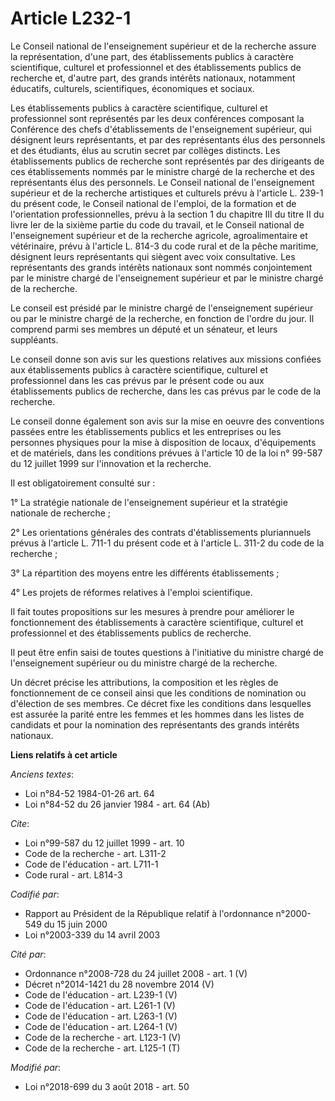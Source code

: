 # Article L232-1

Le Conseil national de l'enseignement supérieur et de la recherche assure la représentation, d'une part, des établissements
publics à caractère scientifique, culturel et professionnel et des établissements publics de recherche et, d'autre part, des
grands intérêts nationaux, notamment éducatifs, culturels, scientifiques, économiques et sociaux.

Les établissements publics à caractère scientifique, culturel et professionnel sont représentés par les deux conférences
composant la Conférence des chefs d'établissements de l'enseignement supérieur, qui désignent leurs représentants, et par des
représentants élus des personnels et des étudiants, élus au scrutin secret par collèges distincts. Les établissements publics
de recherche sont représentés par des dirigeants de ces établissements nommés par le ministre chargé de la recherche et des
représentants élus des personnels. Le Conseil national de l'enseignement supérieur et de la recherche artistiques et
culturels prévu à l'article L. 239-1 du présent code, le Conseil national de l'emploi, de la formation et de l'orientation
professionnelles, prévu à la section 1 du chapitre III du titre II du livre Ier de la sixième partie du code du travail, et
le Conseil national de l'enseignement supérieur et de la recherche agricole, agroalimentaire et vétérinaire, prévu à
l'article L. 814-3 du code rural et de la pêche maritime, désignent leurs représentants qui siègent avec voix consultative.
Les représentants des grands intérêts nationaux sont nommés conjointement par le ministre chargé de l'enseignement supérieur
et par le ministre chargé de la recherche.

Le conseil est présidé par le ministre chargé de l'enseignement supérieur ou par le ministre chargé de la recherche, en
fonction de l'ordre du jour. Il comprend parmi ses membres un député et un sénateur, et leurs suppléants.

Le conseil donne son avis sur les questions relatives aux missions confiées aux établissements publics à caractère
scientifique, culturel et professionnel dans les cas prévus par le présent code ou aux établissements publics de recherche,
dans les cas prévus par le code de la recherche.

Le conseil donne également son avis sur la mise en oeuvre des conventions passées entre les établissements publics et les
entreprises ou les personnes physiques pour la mise à disposition de locaux, d'équipements et de matériels, dans les
conditions prévues à l'article 10 de la loi n° 99-587 du 12 juillet 1999 sur l'innovation et la recherche.

Il est obligatoirement consulté sur :

1° La stratégie nationale de l'enseignement supérieur et la stratégie nationale de recherche ;

2° Les orientations générales des contrats d'établissements pluriannuels prévus à l'article L. 711-1 du présent code et à
l'article L. 311-2 du code de la recherche ;

3° La répartition des moyens entre les différents établissements ;

4° Les projets de réformes relatives à l'emploi scientifique.

Il fait toutes propositions sur les mesures à prendre pour améliorer le fonctionnement des établissements à caractère
scientifique, culturel et professionnel et des établissements publics de recherche.

Il peut être enfin saisi de toutes questions à l'initiative du ministre chargé de l'enseignement supérieur ou du ministre
chargé de la recherche.

Un décret précise les attributions, la composition et les règles de fonctionnement de ce conseil ainsi que les conditions de
nomination ou d'élection de ses membres. Ce décret fixe les conditions dans lesquelles est assurée la parité entre les femmes
et les hommes dans les listes de candidats et pour la nomination des représentants des grands intérêts nationaux.

**Liens relatifs à cet article**

_Anciens textes_:

  - Loi n°84-52 1984-01-26 art. 64
  - Loi n°84-52 du 26 janvier 1984 - art. 64 (Ab)

_Cite_:

  - Loi n°99-587 du 12 juillet 1999 - art. 10
  - Code de la recherche - art. L311-2
  - Code de l'éducation - art. L711-1
  - Code rural - art. L814-3

_Codifié par_:

  - Rapport au Président de la République relatif à l'ordonnance n°2000-549 du 15 juin 2000
  - Loi n°2003-339 du 14 avril 2003

_Cité par_:

  - Ordonnance n°2008-728 du 24 juillet 2008 - art. 1 (V)
  - Décret n°2014-1421 du 28 novembre 2014 (V)
  - Code de l'éducation - art. L239-1 (V)
  - Code de l'éducation - art. L261-1 (V)
  - Code de l'éducation - art. L263-1 (V)
  - Code de l'éducation - art. L264-1 (V)
  - Code de la recherche - art. L123-1 (V)
  - Code de la recherche - art. L125-1 (T)

_Modifié par_:

  - Loi n°2018-699 du 3 août 2018 - art. 50
